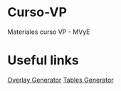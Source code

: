 # Curso-VP
Materiales curso VP - MVyE

# Useful links

[Overlay Generator](http://ff.cx/latex-overlay-generator/#/)
[Tables Generator](http://www.tablesgenerator.com/)
